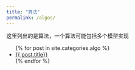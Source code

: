```yaml
---
title: "算法"
permalink: /algos/
---
```


这里列出的是算法，一个算法可能包括多个模型实现

<ul class="myposts">
{% for post in site.categories.algo %}
    <li>
        <a href="{{ site.baseurl }}{{ post.url }}">{{ post.title}}</a>
    </li>
{% endfor %}
</ul>
